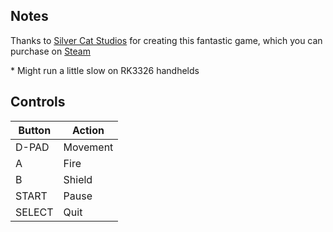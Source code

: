 ## Notes

Thanks to [Silver Cat Studios](https://silvercatstudios.com/) for creating this fantastic game, which you can purchase on [Steam](https://store.steampowered.com/app/1389010/Deathroids)

\* Might run a little slow on RK3326 handhelds

## Controls

| Button | Action   |
| ------ | -------- |
| D-PAD  | Movement |
| A      | Fire     |
| B      | Shield   |
| START  | Pause    |
| SELECT | Quit     |
